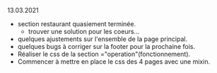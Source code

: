 13.03.2021

* section restaurant quasiement terminée.
  - trouver une solution pour les coeurs...
* quelques ajustements sur l'ensemble de la page principal. 
* quelques bugs à corriger sur la footer pour la prochaine fois. 
* Réaliser le css de la section ="operation"(fonctionnement).
* Commencer à mettre en place le css des 4 pages avec une mixin.  